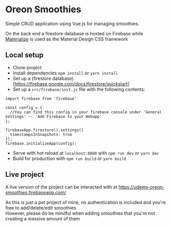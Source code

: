 # Oreon Smoothies

Simple CRUD application using Vue.js for managing smoothies. 

On the back end a firestore database is hosted on Firebase while [Materialize](https://materializecss.com/) is used as the Material Design CSS framework 

## Local setup

- Clone project
- Install dependencies `npm install` or `yarn install`
- Set up a (firestore database)[https://firebase.google.com/docs/firestore/quickstart]
- Set up a `src/firebase/init.js` file with the following contents:
```
import firebase from 'firebase'

const config = {
  //You can find this config in your firebase console under 'General Settings' -- 'Add Firebase to your Webapp'
};

firebaseApp.firestore().settings({
  timestampsInSnapshots: true
});
firebase.initializeApp(config);
```
- Serve with hot reload at `localhost:8080` with `npm run dev` or `yarn dev`
- Build for production with `npm run build` or `yarn build`

## Live project

A live version of the project can be interacted with at https://udemy-oreon-smoothies.firebaseapp.com/

As this is just a pet project of mine, no authentication is included and you're free to add/delete/edit smoothies  
However, please do be mindful when adding smoothies that you're not creating a massive amount of them
